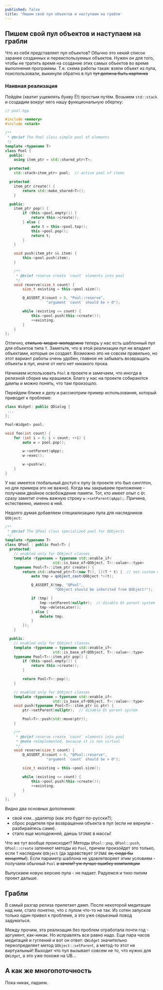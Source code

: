 ```yaml
---
published: false
title: 'Пишем свой пул объектов и наступаем на грабли'
---
```

## Пишем свой пул объектов и наступаем на грабли

Что из себя представляет пул объектов? Обычно это некий список заранее созданных и переиспользуемых объектов. Нужен он для того, чтобы не тратить время на создание этих самых объектов во время выполнения программы. Т.е. схема работы такая: взяли объект из пула, поиспользовали, выкинули обратно в пул ~~тут должна быть картинка~~

### Наивная реализация

Пойдём (хватит ущемлять букву Ё!) простым путём. Возьмем `std::stack` и создадим вокруг него нашу функциональную обертку:

```cpp
// pool.hpp

#include <memory>
#include <stack>

/**
 * @brief The Pool class simple pool of elements
 */
template <typename T>
class Pool {
  public:
    using item_ptr = std::shared_ptr<T>;

  protected:
    std::stack<item_ptr> pool;  // active pool of items

  protected:
    item_ptr create() {
        return std::make_shared<T>();
    }

  public:
    item_ptr pop() {
        if (this->pool.empty()) {
            return this->create();
        } else {
            auto t = this->pool.top();
            this->pool.pop();
            return t;
        }
    }

    void push(item_ptr && item) {
        this->pool.push(item);
    }

    /**
     * @brief reserve create `count` elements into pool
     */
    void reserve(size_t count) {
        size_t existing = this->pool.size();

        Q_ASSERT_X(count > 0, "Pool::reserve",
                   "argument `count` should be > 0");

        while (existing <= count) {
            this->pool.push(this->create());
            ++existing;
        }
    }
};

```

Отлично, ~~стильно-модно-молодежно~~ теперь у нас есть шаблонный пул для объектов типа `T`. Заметьте, что в этой реализации пул не владеет объектами, которые он создает. Возможно это не совсем правильно, но этот вариант работы очень удобен, главное не забывать возвращать объекты в пул, иначе от него нет никакого прока.

Начинаем использовать `Pool` в проекте и замечаем, что иногда в релизной сборке мы крашимся. Благо у нас на проекте собираются дампы и можно понять, что там произошло.

Перейдем ближе к делу и рассмотрим пример использования, который приводит к проблеме:

```cpp
class Widget: public QDialog {
 ...
};

Pool<Widget> pool;

void foo(int count) {
    for (int i = 0; i < count; ++i) {
        auto w = pool.pop();

        w->setParent(qApp);
        w->exec();

        w->push(w);
    }
}

```

У нас имеется глобальный доступ к пулу (в проекте это был синглтон, но для примера это не важно).
Когда мы закрываем приложение - получаем двойное освобождение памяти. Тот, кто имеет опыт с `Qt` сразу заметит очень важную строку `w->setParent(qApp);`. Причина, естественно, именно в ней.

Недолго думая добавляем специализацию пула для наследников `QObject`:

```cpp
/**
 * @brief The QPool class specialized pool for QObjects
 */
template <typename T>
class QPool : public Pool<T> {
  protected:
    // enabled only for QObject classes
    template <typename = typename std::enable_if<
                      std::is_base_of<QObject, T>::value>::type>
    typename Pool<T>::item_ptr create() {
        return std::shared_ptr<T>(new T(), [](T * t) {  // set custom deleter
            auto tmp = qobject_cast<QObject *>(t);

            Q_ASSERT_X(tmp, "QPool",
                       "QObject should be inherited from QObject!");

            if (tmp) {
                tmp->setParent(nullptr);  // disable Qt parent system
                tmp->deleteLater();
            } else {
                delete tmp;
            }
        });
    }

  public:
    // enabled only for QObject classes
    template <typename = typename std::enable_if<
                      std::is_base_of<QObject, T>::value>::type>
    typename Pool<T>::item_ptr pop() {
        if (this->pool.empty()) {
            return this->create();
        }

        return Pool<T>::pop();
    }

    // enabled only for QObject classes
    template <typename = typename std::enable_if<
                      std::is_base_of<QObject, T>::value>::type>
    void push(typename Pool<T>::item_ptr && ptr) {
        ptr->setParent(nullptr);  // disable Qt parent system

        Pool<T>::push(std::move(ptr));
    }

    /**
     * @brief reserve create `count` elements into pool
     * @note reimplemented, because it is non virtual
     */
    void reserve(size_t count) {
        Q_ASSERT_X(count > 0, "QPool::reserve",
                   "argument `count` should be > 0");

        size_t existing = this->pool.size();

        while (existing <= count) {
            this->pool.push(this->create());
            ++existing;
        }
    }
};
```

Видно два основных дополнения:

* свой кхм...удалятор (как это будет по-русски?);
* сброс родителя при возвращении объекта в пул (если не вернули - разбирайтесь сами).
* стало еще молодежней, даешь `SFINAE` в массы!

Что же тут вообще происходит? Методы `QPool::pop`, `QPool::push`, `QPool::create` затеняют методы из `Pool`, причем произойдет это только, если `T` наследник `QObject` (да здравствует `SFINAE` ~~эх, сюда бы концепты!~~). Если параметр шаблона не удовлетворяет этим условиям - получаем обычный `Pool` ~~а зачем? уж лучше ошибку компиляции~~

Выпускаем новую версию пула - не падает. Радуемся и тихо пилим проект дальше.

## Грабли

В самый разгар релиза прилетает дамп. После некоторой медитации над ним, стало понятно, что с пулом что-то не так. Из сотен запусков только один привел к проблеме, а это уже серьезный повод задуматься.

Между прочим, эта реализация без проблем отработала почти год - аргумент, как-никак. Но исправлять все равно надо. Еще пара часов медитаций и гуглений и вот он ответ: `QWidget` значительно переопределяет метод `QObject::setParent`, а метод-то этот не виртуальный! Выходит что пул вызывает совсем не то, что нужно для `QWidget`, а это уже похоже на UB...
  
## А как же многопоточность

Пока никак, падаем.